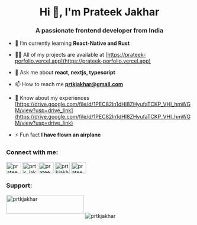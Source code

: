 <h1 align="center">Hi 👋, I'm Prateek Jakhar</h1>
<h3 align="center">A passionate frontend developer from India</h3>

- 🌱 I’m currently learning **React-Native and Rust**

- 👨‍💻 All of my projects are available at [https://prateek-porfolio.vercel.app](https://prateek-porfolio.vercel.app)

- 💬 Ask me about **react, nextjs, typescript**

- 📫 How to reach me **prtkjakhar@gmail.com**

- 📄 Know about my experiences [https://drive.google.com/file/d/1PEC82ln1dHI8ZHyufaTCKP_VHl_hmWGM/view?usp=drive_link](https://drive.google.com/file/d/1PEC82ln1dHI8ZHyufaTCKP_VHl_hmWGM/view?usp=drive_link)

- ⚡ Fun fact **I have flown an airplane**

<h3 align="left">Connect with me:</h3>
<p align="left">
<a href="https://linkedin.com/in/prateek-jakhar-a64a04197/" target="blank"><img align="center" src="https://raw.githubusercontent.com/rahuldkjain/github-profile-readme-generator/master/src/images/icons/Social/linked-in-alt.svg" alt="prateek-jakhar-a64a04197/" height="30" width="40" /></a>
<a href="https://instagram.com/prtk_jakhar" target="blank"><img align="center" src="https://raw.githubusercontent.com/rahuldkjain/github-profile-readme-generator/master/src/images/icons/Social/instagram.svg" alt="prtk_jakhar" height="30" width="40" /></a>
<a href="https://codeforces.com/profile/prateek_jakhar" target="blank"><img align="center" src="https://raw.githubusercontent.com/rahuldkjain/github-profile-readme-generator/master/src/images/icons/Social/codeforces.svg" alt="prateek_jakhar" height="30" width="40" /></a>
<a href="https://www.leetcode.com/prtkjakhar" target="blank"><img align="center" src="https://raw.githubusercontent.com/rahuldkjain/github-profile-readme-generator/master/src/images/icons/Social/leet-code.svg" alt="prtkjakhar" height="30" width="40" /></a>
<a href="https://auth.geeksforgeeks.org/user/prateek_jakhar" target="blank"><img align="center" src="https://raw.githubusercontent.com/rahuldkjain/github-profile-readme-generator/master/src/images/icons/Social/geeks-for-geeks.svg" alt="prateek_jakhar" height="30" width="40" /></a>
</p>

<h3 align="left">Support:</h3>
<p><a href="https://www.buymeacoffee.com/prtkjakhar"> <img align="left" src="https://cdn.buymeacoffee.com/buttons/v2/default-yellow.png" height="50" width="210" alt="prtkjakhar" /></a></p><br><br>

<p><img align="center" src="https://github-readme-stats.vercel.app/api/top-langs?username=prtkjakhar&show_icons=true&locale=en&layout=compact" alt="prtkjakhar" /></p>
